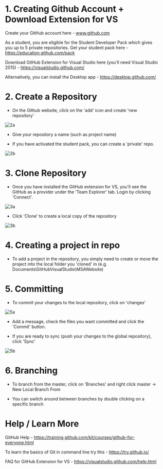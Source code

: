 # 1. Creating Github Account + Download Extension for VS

Create your GitHub account here - www.github.com

As a student, you are eligible for the Student Developer Pack which gives you up to 5 private repositories. Get your student pack here  - https://education.github.com/pack

Download GitHub Extension for Visual Studio here (you'll need Visual Studio 2015) - https://visualstudio.github.com/

Alternatively, you can install the Desktop app - https://desktop.github.com/



# 2. Create a Repository 
- On the Github website, click on the 'add' icon and create 'new repository'

![2a](/_images/2a.png)

 - Give your repository a name (such as project name)

 - If you have activated the student pack, you can create a 'private' repo.

![2b](/_images/2b.png)

# 3. Clone Repository

 - Once you have installed the GitHub extension for VS, you'll see the GitHub as a provider under the 'Team Explorer' tab. Login by clicking 'Connect'.

![3a](/_images/3a.png)

 - Click 'Clone' to create a local copy of the repository

![3b](/_images/3b.png)

# 4. Creating a project in repo

 - To add a project in the repository, you simply need to create or move the project into the local folder you 'cloned' in (e.g. Documents\GitHubVisualStudio\MSAWebsite)

# 5. Committing 

 - To commit your changes to the local repository, click on 'changes'

![5a](/_images/5a.png)

- Add a message, check the files you want committed and click the 'Commit' button.

- If you are ready to sync (push your changes to the global repository), click 'Sync'

![5b](/_images/5b.png)


# 6. Branching

 - To branch from the master, click on 'Branches' and right click master -> New Local Branch From 

 - You can switch around between branches by double clicking on a specific branch


# Help / Learn More

GitHub Help - https://training.github.com/kit/courses/github-for-everyone.html

To learn the basics of Git in command line try this - https://try.github.io/

FAQ for GitHub Extension for VS - https://visualstudio.github.com/help.html